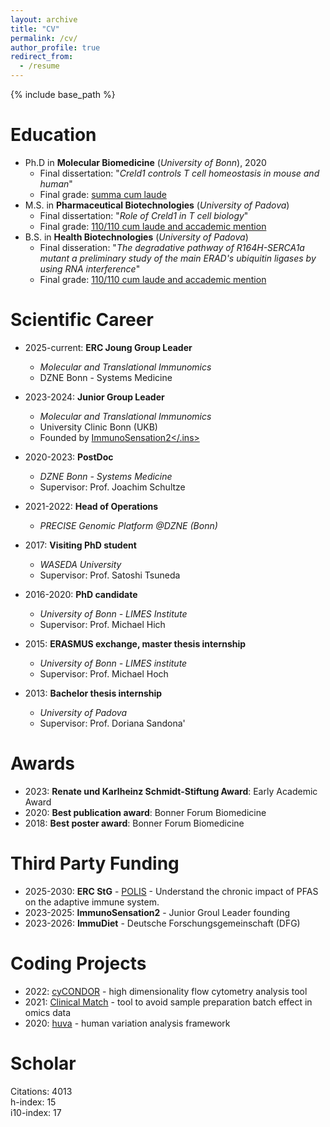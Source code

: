 ```yaml
---
layout: archive
title: "CV"
permalink: /cv/
author_profile: true
redirect_from:
  - /resume
---
```


{% include base_path %}

# Education
* Ph.D in **Molecular Biomedicine** (*University of Bonn*), 2020
  - Final dissertation: "*Creld1 controls T cell homeostasis in mouse and human*"
  - Final grade: <ins>summa cum laude</ins>
* M.S. in **Pharmaceutical Biotechnologies** (*University of Padova*)
  - Final dissertation: "*Role of Creld1 in T cell biology*"
  - Final grade: <ins>110/110 cum laude and accademic mention</ins>
* B.S. in **Health Biotechnologies** (*University of Padova*)
  - Final disseration: "*The degradative pathway of R164H-SERCA1a mutant a preliminary study of the main ERAD's ubiquitin ligases by using RNA interference*"
  - Final grade: <ins>110/110 cum laude and accademic mention</ins>

# Scientific Career

* 2025-current: **ERC Joung Group Leader**
  * *Molecular and Translational Immunomics*
  * DZNE Bonn - Systems Medicine

* 2023-2024: **Junior Group Leader**
  * *Molecular and Translational Immunomics*
  * University Clinic Bonn (UKB)
  * Founded by <ins>ImmunoSensation2</.ins>

* 2020-2023: **PostDoc**
  * *DZNE Bonn - Systems Medicine*
  * Supervisor: Prof. Joachim Schultze

* 2021-2022: **Head of Operations**
  * *PRECISE Genomic Platform @DZNE (Bonn)*

* 2017: **Visiting PhD student**
  * *WASEDA University*
  * Supervisor: Prof. Satoshi Tsuneda

* 2016-2020: **PhD candidate**
  * *University of Bonn - LIMES Institute*
  * Supervisor: Prof. Michael Hich

* 2015: **ERASMUS exchange, master thesis internship**
  * *University of Bonn - LIMES institute*
  * Supervisor: Prof. Michael Hoch

* 2013: **Bachelor thesis internship**
  * *University of Padova*
  * Supervisor: Prof. Doriana Sandona'

# Awards
* 2023: **Renate und Karlheinz Schmidt-Stiftung Award**: Early Academic Award
* 2020: **Best publication award**: Bonner Forum Biomedicine
* 2018: **Best poster award**: Bonner Forum Biomedicine

# Third Party Funding
* 2025-2030: **ERC StG** - <ins>POLIS</ins> - Understand the chronic impact of PFAS on the adaptive immune system.
* 2023-2025: **ImmunoSensation2** - Junior Groul Leader founding
* 2023-2026: **ImmuDiet** - Deutsche Forschungsgemeinschaft (DFG)

# Coding Projects
* 2022: [cyCONDOR](https://github.com/lorenzobonaguro/cyCONDOR) - high dimensionality flow cytometry analysis tool
* 2021: [Clinical Match](https://github.com/lorenzobonaguro/clinical_match) - tool to avoid sample preparation batch effect in omics data
* 2020: [huva](https://github.com/lorenzobonaguro/huva) - human variation analysis framework

# Scholar
Citations: 4013\
h-index: 15\
i10-index: 17
